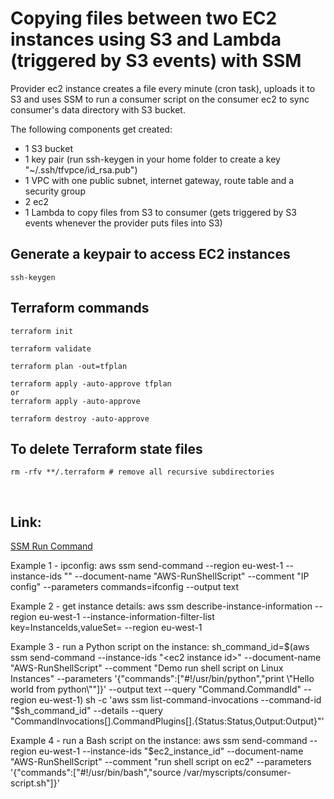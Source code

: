 # Copying files between two EC2 instances using S3 and Lambda (triggered by S3 events) with SSM

Provider ec2 instance creates a file every minute (cron task), uploads it to S3 and 
uses SSM to run a consumer script on the consumer ec2 to sync consumer's data directory with S3 bucket.

The following components get created:
+ 1 S3 bucket
+ 1 key pair (run ssh-keygen in your home folder to create a key "~/.ssh/tfvpce/id_rsa.pub")
+ 1 VPC with one public subnet, internet gateway, route table and a security group
+ 2 ec2
+ 1 Lambda to copy files from S3 to consumer (gets triggered by S3 events whenever the provider puts files into S3)

## Generate a keypair to access EC2 instances

    ssh-keygen

## Terraform commands
    
    terraform init
    
    terraform validate
    
    terraform plan -out=tfplan
    
    terraform apply -auto-approve tfplan
    or
    terraform apply -auto-approve
    
    terraform destroy -auto-approve

## To delete Terraform state files
    rm -rfv **/.terraform # remove all recursive subdirectories
    
<br>

## Link: 
<a href="https://docs.aws.amazon.com/systems-manager/latest/userguide/walkthrough-cli.html#walkthrough-cli-examples">SSM Run Command</a>

Example 1 - ipconfig:
aws ssm send-command --region eu-west-1 --instance-ids "<ec2 instance id>" --document-name "AWS-RunShellScript" --comment "IP config" --parameters commands=ifconfig --output text

Example 2 - get instance details:
aws ssm describe-instance-information --region eu-west-1 --instance-information-filter-list key=InstanceIds,valueSet=<ec2 instance id> --region eu-west-1

Example 3 - run a Python script on the instance:
sh_command_id=$(aws ssm send-command --instance-ids "<ec2 instance id>" --document-name "AWS-RunShellScript" --comment "Demo run shell script on Linux Instances" --parameters '{"commands":["#!/usr/bin/python","print \"Hello world from python\""]}' --output text --query "Command.CommandId" --region eu-west-1) sh -c 'aws ssm list-command-invocations --command-id "$sh_command_id" --details --query "CommandInvocations[].CommandPlugins[].{Status:Status,Output:Output}"'

Example 4 - run a Bash script on the instance:
aws ssm send-command --region eu-west-1 --instance-ids "$ec2_instance_id" --document-name "AWS-RunShellScript" --comment "run shell script on ec2" --parameters '{"commands":["#!/usr/bin/bash","source /var/myscripts/consumer-script.sh"]}'
